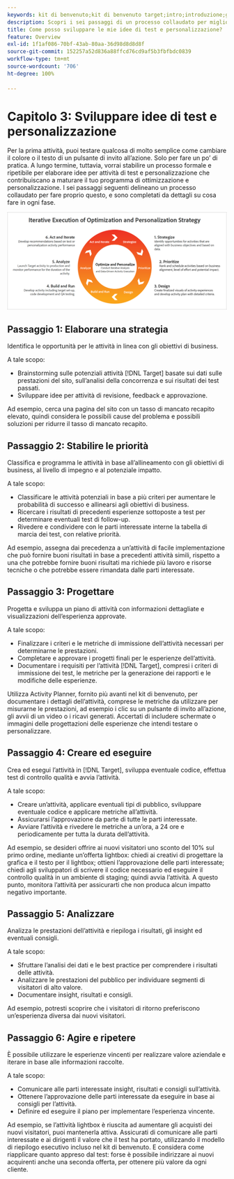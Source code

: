 ```yaml
---
keywords: kit di benvenuto;kit di benvenuto target;intro;introduzione;guida introduttiva
description: Scopri i sei passaggi di un processo collaudato per migliorare le idee di test e personalizzazione prima di creare attività in Adobe Target.
title: Come posso sviluppare le mie idee di test e personalizzazione?
feature: Overview
exl-id: 1f1af086-70bf-43ab-80aa-36d98d8d8d8f
source-git-commit: 152257a52d836a88ffcd76cd9af5b3fbfbdc0839
workflow-type: tm+mt
source-wordcount: '706'
ht-degree: 100%

---
```


# Capitolo 3: Sviluppare idee di test e personalizzazione

Per la prima attività, puoi testare qualcosa di molto semplice come cambiare il colore o il testo di un pulsante di invito all’azione. Solo per fare un po’ di pratica. A lungo termine, tuttavia, vorrai stabilire un processo formale e ripetibile per elaborare idee per attività di test e personalizzazione che contribuiscano a maturare il tuo programma di ottimizzazione e personalizzazione. I sei passaggi seguenti delineano un processo collaudato per fare proprio questo, e sono completati da dettagli su cosa fare in ogni fase.

![Diagramma di esecuzione iterativa della strategia di ottimizzazione e personalizzazione](/help/main/c-intro/assets/six-steps.png)

## Passaggio 1: Elaborare una strategia

Identifica le opportunità per le attività in linea con gli obiettivi di business.

A tale scopo:

* Brainstorming sulle potenziali attività [!DNL Target] basate sui dati sulle prestazioni del sito, sull’analisi della concorrenza e sui risultati dei test passati.
* Sviluppare idee per attività di revisione, feedback e approvazione.

Ad esempio, cerca una pagina del sito con un tasso di mancato recapito elevato, quindi considera le possibili cause del problema e possibili soluzioni per ridurre il tasso di mancato recapito.

## Passaggio 2: Stabilire le priorità

Classifica e programma le attività in base all’allineamento con gli obiettivi di business, al livello di impegno e al potenziale impatto.

A tale scopo:

* Classificare le attività potenziali in base a più criteri per aumentare le probabilità di successo e allinearsi agli obiettivi di business.
* Ricercare i risultati di precedenti esperienze sottoposte a test per determinare eventuali test di follow-up.
* Rivedere e condividere con le parti interessate interne la tabella di marcia dei test, con relative priorità.

Ad esempio, assegna dai precedenza a un’attività di facile implementazione che può fornire buoni risultati in base a precedenti attività simili, rispetto a una che potrebbe fornire buoni risultati ma richiede più lavoro e risorse tecniche o che potrebbe essere rimandata dalle parti interessate.

## Passaggio 3: Progettare

Progetta e sviluppa un piano di attività con informazioni dettagliate e visualizzazioni dell’esperienza approvate.

A tale scopo:

* Finalizzare i criteri e le metriche di immissione dell’attività necessari per determinarne le prestazioni.
* Completare e approvare i progetti finali per le esperienze dell’attività.
* Documentare i requisiti per l’attività [!DNL Target], compresi i criteri di immissione dei test, le metriche per la generazione dei rapporti e le modifiche delle esperienze.

Utilizza Activity Planner, fornito più avanti nel kit di benvenuto, per documentare i dettagli dell’attività, comprese le metriche da utilizzare per misurarne le prestazioni, ad esempio i clic su un pulsante di invito all’azione, gli avvii di un video o i ricavi generati. Accertati di includere schermate o immagini delle progettazioni delle esperienze che intendi testare o personalizzare.

## Passaggio 4: Creare ed eseguire

Crea ed esegui l’attività in [!DNL Target], sviluppa eventuale codice, effettua test di controllo qualità e avvia l’attività.

A tale scopo:

* Creare un’attività, applicare eventuali tipi di pubblico, sviluppare eventuale codice e applicare metriche all’attività.
* Assicurarsi l’approvazione da parte di tutte le parti interessate.
* Avviare l’attività e rivedere le metriche a un’ora, a 24 ore e periodicamente per tutta la durata dell’attività.

Ad esempio, se desideri offrire ai nuovi visitatori uno sconto del 10% sul primo ordine, mediante un’offerta lightbox: chiedi ai creativi di progettare la grafica e il testo per il lightbox; ottieni l’approvazione delle parti interessate; chiedi agli sviluppatori di scrivere il codice necessario ed eseguire il controllo qualità in un ambiente di staging; quindi avvia l’attività. A questo punto, monitora l’attività per assicurarti che non produca alcun impatto negativo importante.

## Passaggio 5: Analizzare

Analizza le prestazioni dell’attività e riepiloga i risultati, gli insight ed eventuali consigli.

A tale scopo:

* Sfruttare l’analisi dei dati e le best practice per comprendere i risultati delle attività.
* Analizzare le prestazioni del pubblico per individuare segmenti di visitatori di alto valore.
* Documentare insight, risultati e consigli.

Ad esempio, potresti scoprire che i visitatori di ritorno preferiscono un’esperienza diversa dai nuovi visitatori.

## Passaggio 6: Agire e ripetere

È possibile utilizzare le esperienze vincenti per realizzare valore aziendale e iterare in base alle informazioni raccolte.

A tale scopo:

* Comunicare alle parti interessate insight, risultati e consigli sull’attività.
* Ottenere l’approvazione delle parti interessate da eseguire in base ai consigli per l’attività.
* Definire ed eseguire il piano per implementare l’esperienza vincente.

Ad esempio, se l’attività lightbox è riuscita ad aumentare gli acquisti dei nuovi visitatori, puoi mantenerla attiva. Assicurati di comunicare alle parti interessate e ai dirigenti il valore che il test ha portato, utilizzando il modello di riepilogo esecutivo incluso nel kit di benvenuto. E considera come riapplicare quanto appreso dal test: forse è possibile indirizzare ai nuovi acquirenti anche una seconda offerta, per ottenere più valore da ogni cliente.
